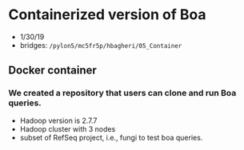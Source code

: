 # Containerized version of Boa

* 1/30/19
* bridges: ```/pylon5/mc5fr5p/hbagheri/05_Container```



## Docker container
### We created a repository that users can clone and run Boa queries.
  * Hadoop version is 2.7.7
  * Hadoop cluster with 3 nodes
  * subset of RefSeq project, i.e., fungi to test boa queries.
